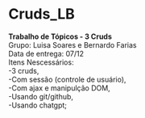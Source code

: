 # Cruds_LB
**Trabalho de Tópicos - 3 Cruds**
<br>
Grupo:  Luisa Soares e Bernardo Farias
<br>
Data de entrega: 07/12
<br>
Itens Nescessários:<br>
 -3 cruds,<br>
 -Com sessão (controle de usuário),<br>
 -Com ajax e manipulção DOM,<br>
 -Usando git/github,<br>
 -Usando chatgpt;<br>
